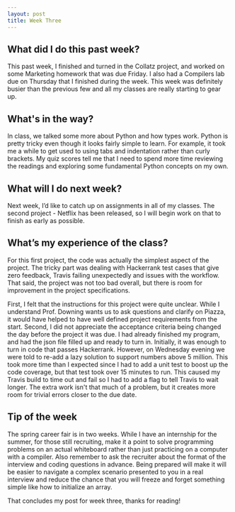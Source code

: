 ```yaml
---
layout: post
title: Week Three
---
```


## What did I do this past week? ##

This past week, I finished and turned in the Collatz project, and worked on some Marketing homework that was due Friday. I also had a Compilers lab due on Thursday that I finished during the week. This week was definitely busier than the previous few and all my classes are really starting to gear up.

## What's in the way? ##

In class, we talked some more about Python and how types work. Python is pretty tricky even though it looks fairly simple to learn. For example, it took me a while to get used to using tabs and indentation rather than curly brackets. My quiz scores tell me that I need to spend more time reviewing the readings and exploring some fundamental Python concepts on my own.

## What will I do next week? ##

Next week, I’d like to catch up on assignments in all of my classes. The second project - Netflix has been released, so I will begin work on that to finish as early as possible.  

## What’s my experience of the class? ##

For this first project, the code was actually the simplest aspect of the project. The tricky part was dealing with Hackerrank test cases that give zero feedback, Travis failing unexpectedly and issues with the workflow. That said, the project was not too bad overall, but there is room for improvement in the project specifications. 

First, I felt that the instructions for this project were quite unclear. While I understand Prof. Downing wants us to ask questions and clarify on Piazza, it would have helped to have well defined project requirements from the start. Second, I did not appreciate the acceptance criteria being changed the day before the project it was due. I had already finished my program, and had the json file filled up and ready to turn in. Initially, it was enough to turn in code that passes Hackerrank. However, on Wednesday evening we were told to re-add a lazy solution to support numbers above 5 million. This took more time than I expected since I had to add a unit test to boost up the code coverage, but that test took over 15 minutes to run. This caused my Travis build to time out and fail so I had to add a flag to tell Travis to wait longer. The extra work isn't that much of a problem, but it creates more room for trivial errors closer to the due date.

## Tip of the week ##

The spring career fair is in two weeks. While I have an internship for the summer, for those still recruiting, make it a point to solve programming problems on an actual whiteboard rather than just practicing on a computer with a compiler. Also remember to ask the recruiter about the format of the interview and coding questions in advance. Being prepared will make it will be easier to navigate a complex scenario presented to you in a real interview and reduce the chance that you will freeze and forget something simple like how to initialize an array.

That concludes my post for week three, thanks for reading!
